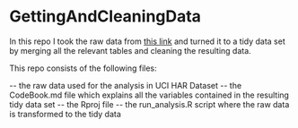 # GettingAndCleaningData
In this repo I took the raw data from [this link](http://archive.ics.uci.edu/ml/datasets/Human+Activity+Recognition+Using+Smartphones) and turned it to a tidy data set by merging all the relevant tables and cleaning the resulting data.

This repo consists of the following files:

-- the raw data used for the analysis in UCI HAR Dataset
-- the CodeBook.md file which explains all the variables contained in the resulting tidy data set
-- the Rproj file
-- the run_analysis.R script where the raw data is transformed to the tidy data
